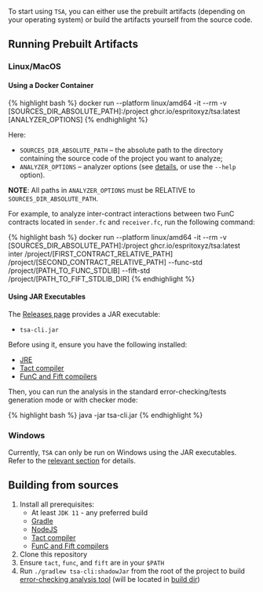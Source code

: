 To start using `TSA`, you can either use the prebuilt artifacts (depending on your operating system) or build the artifacts yourself from the source code.

## Running Prebuilt Artifacts

### Linux/MacOS

#### Using a Docker Container

{% highlight bash %}
docker run --platform linux/amd64 -it --rm -v [SOURCES_DIR_ABSOLUTE_PATH]:/project ghcr.io/espritoxyz/tsa:latest [ANALYZER_OPTIONS]
{% endhighlight %}

Here:

- `SOURCES_DIR_ABSOLUTE_PATH` – the absolute path to the directory containing the source code of the project you want to analyze;
- `ANALYZER_OPTIONS` – analyzer options (see [details](./error-checking-tests-generation-mode.md), or use the `--help` option).

**NOTE**: All paths in `ANALYZER_OPTIONS` must be RELATIVE to `SOURCES_DIR_ABSOLUTE_PATH`.

For example, to analyze inter-contract interactions between two FunC contracts located in `sender.fc` and `receiver.fc`, run the following command:

{% highlight bash %}
docker run --platform linux/amd64 -it --rm -v [SOURCES_DIR_ABSOLUTE_PATH]:/project ghcr.io/espritoxyz/tsa:latest inter /project/[FIRST_CONTRACT_RELATIVE_PATH] /project/[SECOND_CONTRACT_RELATIVE_PATH] --func-std /project/[PATH_TO_FUNC_STDLIB] --fift-std /project/[PATH_TO_FIFT_STDLIB_DIR]
{% endhighlight %}

#### Using JAR Executables

The [Releases page](https://github.com/espritoxyz/tsa/releases) provides a JAR executable:

- `tsa-cli.jar`

Before using it, ensure you have the following installed:

- [JRE](https://www.java.com/en/download/manual.jsp)
- [Tact compiler](https://github.com/tact-lang/tact)
- [FunC and Fift compilers](https://github.com/ton-blockchain/ton/releases/latest)

Then, you can run the analysis in the standard error-checking/tests generation mode or with checker mode:

{% highlight bash %}
java -jar tsa-cli.jar
{% endhighlight %}

### Windows

Currently, `TSA` can only be run on Windows using the JAR executables. Refer to the [relevant section](#using-jar-executables) for details.

## Building from sources

1. Install all prerequisites:
   - At least `JDK 11` - any preferred build
   - [Gradle](https://gradle.org/)
   - [NodeJS](https://nodejs.org/en)
   - [Tact compiler](https://github.com/tact-lang/tact)
   - [FunC and Fift compilers](https://github.com/ton-blockchain/ton/releases/latest)
2. Clone this repository
3. Ensure `tact`, `func`, and `fift` are in your `$PATH`
4. Run `./gradlew tsa-cli:shadowJar` from the root of the project to build [error-checking analysis tool](modes/use-cases) (will be located in [build dir](../tsa-cli/build/libs/tsa-cli.jar))